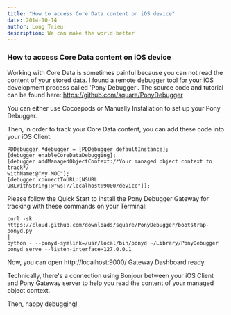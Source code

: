 ```yaml
---
title: "How to access Core Data content on iOS device"
date: 2014-10-14
author: Long Trieu
description: We can make the world better
---
```


### How to access Core Data content on iOS device

Working with Core Data is sometimes painful because you can not read the content of your stored data. I found a remote debugger tool for your iOS development process called 'Pony Debugger'. The source code and tutorial can be found here: https://github.com/square/PonyDebugger

You can either use Cocoapods or Manually Installation to set up your Pony Debugger.

Then, in order to track your Core Data content, you can add these code into your iOS Client:

```
PDDebugger *debugger = [PDDebugger defaultInstance];
[debugger enableCoreDataDebugging];
[debugger addManagedObjectContext:/*Your managed object context to track*/
withName:@"My MOC"];
[debugger connectToURL:[NSURL
URLWithString:@"ws://localhost:9000/device"]];
```

Please follow the Quick Start to install the Pony Debugger Gateway for tracking with these commands on your Terminal:

```
curl -sk
https://cloud.github.com/downloads/square/PonyDebugger/bootstrap-ponyd.py
|
python - --ponyd-symlink=/usr/local/bin/ponyd ~/Library/PonyDebugger
ponyd serve --listen-interface=127.0.0.1
```

Now, you can open http://localhost:9000/ Gateway Dashboard ready.

Technically, there's a connection using Bonjour between your iOS Client and Pony Gateway server to help you read the content of your managed object context.

Then, happy debugging!
